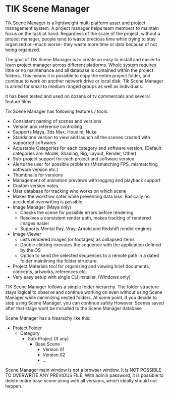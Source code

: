 # TIK Scene Manager

Tik Scene Manager is a lightweight multi platform asset and project management system.
A project manager helps team members to maintain focus on the task at hand.
Regardless of the scale of the project, without a project manager, people tend to waste 
precious time while trying to stay organized or -much worse- they waste more time or data because of not
being organized.

The goal of TIK Scene Manager is to create an easy to install and easier to learn project manager across different platforms.
Whole system requires little or no maintenance and all database is contained within the project folders. This means it is possible to copy the entire project folder,
and continue to work on another network drive or local disk.
Tik Scene Manager is aimed for small to medium ranged groups as well as individuals.

It has been tested and used on dozens of tv commercials and several feature films.

Tik Scene Manager has following features / tools:
* Consistent naming of scenes and versions
* Version and reference controlling
* Supports Maya, 3ds Max, Houdini, Nuke
* Standalone version to view and launch all the scenes created with supported softwares
* Adjustable Categories for each category and software version. (Default categories are: Model, Shading, Rig, Layout, Render, Other)
* Sub-project support for each project and software version. 
* Alerts the user for possible problems (Mismatching FPS, mismatching software version etc.)
* Thumbnails for versions
* Management of animation previews with logging and playback support
* Custom version notes.
* User database for tracking who works on which scene
* Makes the workflow safer while preventing data loss. Basically no accidental overwriting is possible
* Image Manager (Maya only)
    * Checks the scene for possible errors before rendering
    * Resolves a consistent render path, makes tracking of rendered images easier
    * Supports Mental Ray, Vray, Arnold and Redshift render engines
* Image Viewer
    * Lists rendered images (or footages) as collapsed items
    * Double clicking executes the sequence with the application defined by the OS
    * Option to send the selected sequences to a remote path in a dated folder maintining the folder structure.
* Project Materials tool for organizing and viewing brief documents, concepts, artworks, references etc.
* Very easy setup with single CLI installer. (Windows only)

TIK Scene Manager follows a simple folder hierarchy. 
The folder structure stays logical to observe and continue working on even without using Scene Manager
while minimizing nested folders. At some point, if you decide to stop using Scene Manager, you can continue safely
However, Scenes saved after that stage wont be included to the Scene Manager database

Scene Manager has a hiearachy like this:
* Project Folder
    * Category
        * Sub-Project (If any)
            * Base Scene
                * Version 01
                * Version 02
                * ...
                
Scene Manager main window is not a browser window. It is NOT POSSIBLE TO OVERWRITE ANY PREVIOUS FILE.
With admin password, it is possible to delete entire base scene along with all versions, which ideally should not happen.
